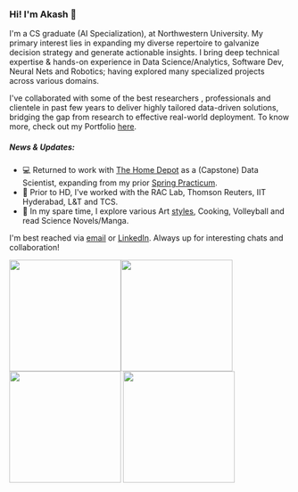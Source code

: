 ### Hi! I'm Akash 👋

I'm a CS graduate (AI Specialization), at Northwestern University. My primary interest lies in expanding my diverse repertoire to galvanize decision strategy and generate actionable insights. I bring deep technical expertise & hands-on experience in Data Science/Analytics, Software Dev, Neural Nets and Robotics; having explored many specialized projects across various domains. 

I've collaborated with some of the best researchers , professionals and clientele in past few years to deliver highly tailored data-driven solutions, bridging the gap from research to effective real-world deployment. To know more, check out my Portfolio [here](https://github.com/gvsakash/gvsakash/blob/master/projects.md).

##### News & Updates: 
* 💻 Returned to work with [The Home Depot](https://corporate.homedepot.com) as a (Capstone) Data Scientist, expanding from my prior [Spring Practicum](https://github.com/gvsakash/thd-pract). 
* 🏢 Prior to HD, I've worked with the RAC Lab, Thomson Reuters, IIT Hyderabad, L&T and TCS.
* 🏐 In my spare time, I explore various Art [styles](https://www.instagram.com/gvsakash), Cooking, Volleyball and read Science Novels/Manga.  
 
I'm best reached via [email](mail-to:gvsakash@u.northwestern.edu) or [LinkedIn](https://linkedin.com/in/gvsakash). Always up for interesting chats and collaboration!

<img src="https://github.com/gvsakash/cyc-gan/blob/master/files/img/m2p.png" width="200"><img src="https://github.com/gvsakash/cyc-gan/blob/master/files/img/m2p.png" width="200"><img src="https://github.com/gvsakash/cyc-gan/blob/master/files/img/m2p.png" width="200"> <img src="https://github.com/gvsakash/cyc-gan/blob/master/files/img/m2p.png" width="200"> 

<!--
**gvsakash/gvsakash** is a ✨ _special_ ✨ repository because its `README.md` (this file) appears on your GitHub profile.
[![My github stats](https://github-readme-stats.vercel.app/api?username=gvsakash)](https://github.com/gvsakash/github-readme-stats)
!-->


